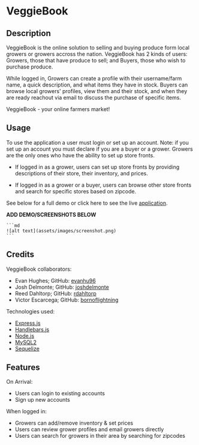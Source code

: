 # VeggieBook


## Description

VeggieBook is the online solution to selling and buying produce form local growers or growers accross the nation. VeggieBook has 2 kinds of users: Growers, those that have produce to sell; and Buyers, those who wish to purchase produce. 

While logged in, Growers can create a profile with their username/farm name, a quick description, and what items they have in stock. Buyers can browse local growers' profiles, view them and their stock, and when they are ready reachout via email to discuss the purchase of specific items. 

VeggieBook - your online farmers market! 


## Usage

To use the application a user must login or set up an account. Note: if you set up an account you must declare if you are a buyer or a grower. Growers are the only ones who have the ability to set up store fronts.

- If logged in as a grower, users can set up store fronts by providing descriptions of their store, their inventory, and prices. 

- If logged in as a grower or a buyer, users can browse other store fronts and search for specific stores based on zipcode. 

See below for a full demo or click here to see the live [application](siteUrlGoesHere).

**ADD DEMO/SCREENSHOTS BELOW**

    ```md
    ![alt text](assets/images/screenshot.png)
    ```

## Credits

VeggieBook collaborators: 
- Evan Hughes; GitHub: [evanhu96](https://github.com/evanhu96)
- Josh Delmonte; GitHub: [joshdelmonte](https://github.com/joshdelmonte)
- Reed Dahltorp; GitHub: [rdahltorp](https://github.com/rdahltorp)
- Victor Escarcega; GitHub: [bornoflightning](https://github.com/bornoflightning)

Technologies used: 
- [Express.js](https://www.npmjs.com/package/express?activeTab=readme)
- [Handlebars.js](https://www.npmjs.com/package/handlebars)
- [Node.js](https://nodejs.org/en/)
- [MySQL2](https://www.npmjs.com/package/mysql2)
- [Sequelize](https://www.npmjs.com/package/sequelize)


## Features

On Arrival: 
- Users can login to existing accounts
- Sign up new accounts

When logged in: 
- Growers can add/remove inventory & set prices
- Users can review grower profiles and email growers directly
- Users can search for growers in their area by searching for zipcodes 
